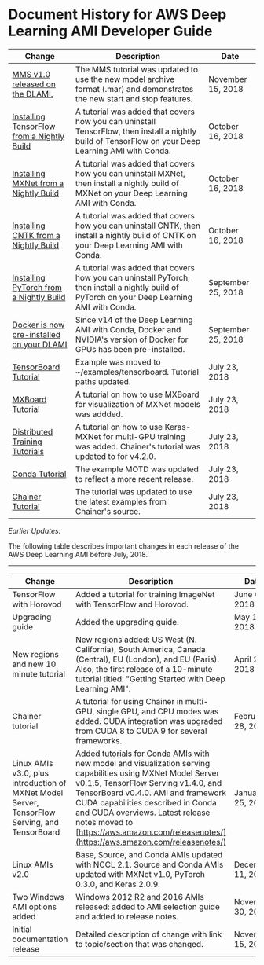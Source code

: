 # Document History for AWS Deep Learning AMI Developer Guide<a name="doc-history"></a>

| Change | Description | Date | 
| --- |--- |--- |
| [MMS v1\.0 released on the DLAMI\.](https://docs.aws.amazon.com/dlami/latest/devguide/tutorial-mms.html) | The MMS tutorial was updated to use the new model archive format \(\.mar\) and demonstrates the new start and stop features\. | November 15, 2018 | 
| [Installing TensorFlow from a Nightly Build](https://docs.aws.amazon.com/dlami/latest/devguide/tutorial-tensorflow.html) | A tutorial was added that covers how you can uninstall TensorFlow, then install a nightly build of TensorFlow on your Deep Learning AMI with Conda\. | October 16, 2018 | 
| [Installing MXNet from a Nightly Build](https://docs.aws.amazon.com/dlami/latest/devguide/tutorial-mxnet.html) | A tutorial was added that covers how you can uninstall MXNet, then install a nightly build of MXNet on your Deep Learning AMI with Conda\. | October 16, 2018 | 
| [Installing CNTK from a Nightly Build](https://docs.aws.amazon.com/dlami/latest/devguide/tutorial-cntk.html) | A tutorial was added that covers how you can uninstall CNTK, then install a nightly build of CNTK on your Deep Learning AMI with Conda\. | October 16, 2018 | 
| [Installing PyTorch from a Nightly Build](https://docs.aws.amazon.com/dlami/latest/devguide/tutorial-pytorch.html) | A tutorial was added that covers how you can uninstall PyTorch, then install a nightly build of PyTorch on your Deep Learning AMI with Conda\. | September 25, 2018 | 
| [Docker is now pre\-installed on your DLAMI](https://docs.aws.amazon.com/dlami/latest/devguide/resources.html) | Since v14 of the Deep Learning AMI with Conda, Docker and NVIDIA's version of Docker for GPUs has been pre\-installed\. | September 25, 2018 | 
| [TensorBoard Tutorial](https://docs.aws.amazon.com/dlami/latest/devguide/tutorial-tensorboard.html) | Example was moved to \~/examples/tensorboard\. Tutorial paths updated\. | July 23, 2018 | 
| [MXBoard Tutorial](https://docs.aws.amazon.com/dlami/latest/devguide/debugging-and-visualization.html) | A tutorial on how to use MXBoard for visualization of MXNet models was addded\. | July 23, 2018 | 
| [Distributed Training Tutorials](https://docs.aws.amazon.com/dlami/latest/devguide/distributed-training.html) | A tutorial on how to use Keras\-MXNet for multi\-GPU training was added\. Chainer's tutorial was updated to for v4\.2\.0\. | July 23, 2018 | 
| [Conda Tutorial](https://docs.aws.amazon.com/dlami/latest/devguide/tutorial-conda.html) | The example MOTD was updated to reflect a more recent release\. | July 23, 2018 | 
| [Chainer Tutorial](https://docs.aws.amazon.com/dlami/latest/devguide/tutorial-chainer.html) | The tutorial was updated to use the latest examples from Chainer's source\. | July 23, 2018 | 

*Earlier Updates:*

The following table describes important changes in each release of the AWS Deep Learning AMI before July, 2018\.


****  

| Change | Description | Date | 
| --- | --- | --- | 
| TensorFlow with Horovod | Added a tutorial for training ImageNet with TensorFlow and Horovod\.  | June 6, 2018 | 
| Upgrading guide | Added the upgrading guide\. | May 15, 2018 | 
| New regions and new 10 minute tutorial | New regions added: US West \(N\. California\), South America, Canada \(Central\), EU \(London\), and EU \(Paris\)\. Also, the first release of a 10\-minute tutorial titled: "Getting Started with Deep Learning AMI"\. | April 26, 2018 | 
| Chainer tutorial | A tutorial for using Chainer in multi\-GPU, single GPU, and CPU modes was added\. CUDA integration was upgraded from CUDA 8 to CUDA 9 for several frameworks\. | February 28, 2018 | 
| Linux AMIs v3\.0, plus introduction of MXNet Model Server, TensorFlow Serving, and TensorBoard | Added tutorials for Conda AMIs with new model and visualization serving capabilities using MXNet Model Server v0\.1\.5, TensorFlow Serving v1\.4\.0, and TensorBoard v0\.4\.0\. AMI and framework CUDA capabilities described in Conda and CUDA overviews\. Latest release notes moved to [https://aws.amazon.com/releasenotes/](https://aws.amazon.com/releasenotes/) | January 25, 2018 | 
| Linux AMIs v2\.0 | Base, Source, and Conda AMIs updated with NCCL 2\.1\. Source and Conda AMIs updated with MXNet v1\.0, PyTorch 0\.3\.0, and Keras 2\.0\.9\. | December 11, 2017 | 
| Two Windows AMI options added | Windows 2012 R2 and 2016 AMIs released: added to AMI selection guide and added to release notes\. | November 30, 2017 | 
| Initial documentation release | Detailed description of change with link to topic/section that was changed\. | November 15, 2017 | 